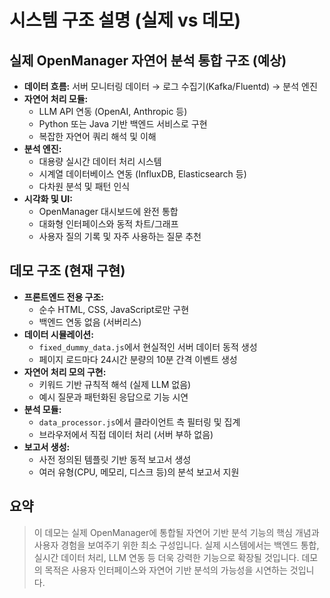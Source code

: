 # 시스템 구조 설명 (실제 vs 데모)

## 실제 OpenManager 자연어 분석 통합 구조 (예상)

- **데이터 흐름:** 서버 모니터링 데이터 → 로그 수집기(Kafka/Fluentd) → 분석 엔진
- **자연어 처리 모듈:** 
  - LLM API 연동 (OpenAI, Anthropic 등)
  - Python 또는 Java 기반 백엔드 서비스로 구현
  - 복잡한 자연어 쿼리 해석 및 이해
- **분석 엔진:**
  - 대용량 실시간 데이터 처리 시스템
  - 시계열 데이터베이스 연동 (InfluxDB, Elasticsearch 등)
  - 다차원 분석 및 패턴 인식
- **시각화 및 UI:**
  - OpenManager 대시보드에 완전 통합
  - 대화형 인터페이스와 동적 차트/그래프
  - 사용자 질의 기록 및 자주 사용하는 질문 추천

## 데모 구조 (현재 구현)

- **프론트엔드 전용 구조:**
  - 순수 HTML, CSS, JavaScript로만 구현
  - 백엔드 연동 없음 (서버리스)
- **데이터 시뮬레이션:**
  - `fixed_dummy_data.js`에서 현실적인 서버 데이터 동적 생성
  - 페이지 로드마다 24시간 분량의 10분 간격 이벤트 생성
- **자연어 처리 모의 구현:**
  - 키워드 기반 규칙적 해석 (실제 LLM 없음)
  - 예시 질문과 패턴화된 응답으로 기능 시연
- **분석 모듈:**
  - `data_processor.js`에서 클라이언트 측 필터링 및 집계
  - 브라우저에서 직접 데이터 처리 (서버 부하 없음)
- **보고서 생성:**
  - 사전 정의된 템플릿 기반 동적 보고서 생성
  - 여러 유형(CPU, 메모리, 디스크 등)의 분석 보고서 지원

## 요약

> 이 데모는 실제 OpenManager에 통합될 자연어 기반 분석 기능의 핵심 개념과 사용자 경험을 보여주기 위한 최소 구성입니다. 실제 시스템에서는 백엔드 통합, 실시간 데이터 처리, LLM 연동 등 더욱 강력한 기능으로 확장될 것입니다. 데모의 목적은 사용자 인터페이스와 자연어 기반 분석의 가능성을 시연하는 것입니다.
